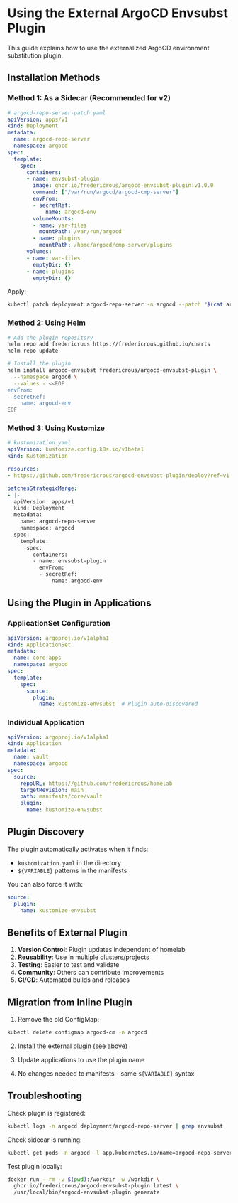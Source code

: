 # Using the External ArgoCD Envsubst Plugin

This guide explains how to use the externalized ArgoCD environment substitution plugin.

## Installation Methods

### Method 1: As a Sidecar (Recommended for v2)

```yaml
# argocd-repo-server-patch.yaml
apiVersion: apps/v1
kind: Deployment
metadata:
  name: argocd-repo-server
  namespace: argocd
spec:
  template:
    spec:
      containers:
      - name: envsubst-plugin
        image: ghcr.io/fredericrous/argocd-envsubst-plugin:v1.0.0
        command: ["/var/run/argocd/argocd-cmp-server"]
        envFrom:
        - secretRef:
            name: argocd-env
        volumeMounts:
        - name: var-files
          mountPath: /var/run/argocd
        - name: plugins
          mountPath: /home/argocd/cmp-server/plugins
      volumes:
      - name: var-files
        emptyDir: {}
      - name: plugins
        emptyDir: {}
```

Apply:
```bash
kubectl patch deployment argocd-repo-server -n argocd --patch "$(cat argocd-repo-server-patch.yaml)"
```

### Method 2: Using Helm

```bash
# Add the plugin repository
helm repo add fredericrous https://fredericrous.github.io/charts
helm repo update

# Install the plugin
helm install argocd-envsubst fredericrous/argocd-envsubst-plugin \
  --namespace argocd \
  --values - <<EOF
envFrom:
- secretRef:
    name: argocd-env
EOF
```

### Method 3: Using Kustomize

```yaml
# kustomization.yaml
apiVersion: kustomize.config.k8s.io/v1beta1
kind: Kustomization

resources:
- https://github.com/fredericrous/argocd-envsubst-plugin/deploy?ref=v1.0.0

patchesStrategicMerge:
- |-
  apiVersion: apps/v1
  kind: Deployment
  metadata:
    name: argocd-repo-server
    namespace: argocd
  spec:
    template:
      spec:
        containers:
        - name: envsubst-plugin
          envFrom:
          - secretRef:
              name: argocd-env
```

## Using the Plugin in Applications

### ApplicationSet Configuration

```yaml
apiVersion: argoproj.io/v1alpha1
kind: ApplicationSet
metadata:
  name: core-apps
  namespace: argocd
spec:
  template:
    spec:
      source:
        plugin:
          name: kustomize-envsubst  # Plugin auto-discovered
```

### Individual Application

```yaml
apiVersion: argoproj.io/v1alpha1
kind: Application
metadata:
  name: vault
  namespace: argocd
spec:
  source:
    repoURL: https://github.com/fredericrous/homelab
    targetRevision: main
    path: manifests/core/vault
    plugin:
      name: kustomize-envsubst
```

## Plugin Discovery

The plugin automatically activates when it finds:
- `kustomization.yaml` in the directory
- `${VARIABLE}` patterns in the manifests

You can also force it with:
```yaml
source:
  plugin:
    name: kustomize-envsubst
```

## Benefits of External Plugin

1. **Version Control**: Plugin updates independent of homelab
2. **Reusability**: Use in multiple clusters/projects
3. **Testing**: Easier to test and validate
4. **Community**: Others can contribute improvements
5. **CI/CD**: Automated builds and releases

## Migration from Inline Plugin

1. Remove the old ConfigMap:
```bash
kubectl delete configmap argocd-cm -n argocd
```

2. Install the external plugin (see above)

3. Update applications to use the plugin name

4. No changes needed to manifests - same `${VARIABLE}` syntax

## Troubleshooting

Check plugin is registered:
```bash
kubectl logs -n argocd deployment/argocd-repo-server | grep envsubst
```

Check sidecar is running:
```bash
kubectl get pods -n argocd -l app.kubernetes.io/name=argocd-repo-server -o jsonpath='{.items[0].spec.containers[*].name}'
```

Test plugin locally:
```bash
docker run --rm -v $(pwd):/workdir -w /workdir \
  ghcr.io/fredericrous/argocd-envsubst-plugin:latest \
  /usr/local/bin/argocd-envsubst-plugin generate
```